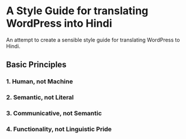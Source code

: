 # A Style Guide for translating WordPress into Hindi

An attempt to create a sensible style guide for translating WordPress to Hindi.

## Basic Principles

### 1. Human, not Machine

### 2. Semantic, not Literal

### 3. Communicative, not Semantic

### 4. Functionality, not Linguistic Pride